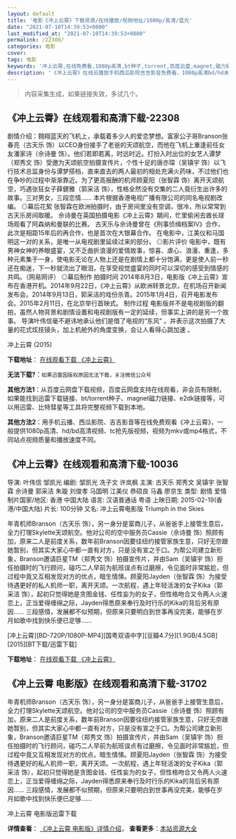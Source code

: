 ```yaml
---
layout: default
title: '电影《冲上云霄》下载资源/在线播放/视频地址/1080p/高清/蓝光'
date: "2021-07-10T14:39:53+0800"
last_modified_at: "2021-07-10T14:39:53+0800"
permalink: /22308/
categories: 电影
cover:
tags: 电影
keywords: '冲上云霄,在线免费看,1080p高清,bt种子,torrent,百度云盘,magnet,磁力链,迅雷下载资源'
description: '《冲上云霄》在线云播放手机西瓜影院吉吉影音免费看，1080p高清bd/hd未删减完整版和tc抢先枪版，mkv/mp4格式，附带bt/torrent种子、magnet/磁力链、百度云盘、网盘资源迅雷下载链接'
---
```


>内容采集生成，如果链接失效，多试几个。


## 《冲上云霄》在线观看和高清下载-22308

剧情介绍：翱翔蓝天的飞机上，承载着多少人的爱恋梦想。富家公子哥Branson张春亮（古天乐 饰）以CEO身份接手了老爸的天颂航空，而他在飞机上重逢前任女友潘家诗（佘诗曼 饰）。他们若即若离，时远时近。打扮入时出位的女艺人谭梦（郑秀文 饰）受邀为天颂航空拍摄宣传片，个性十足的唐亦琛（吴镇宇 饰）以飞行技术总监身份与谭梦搭档，直来直去的两人最初的相处充满火药味，不过他们也在争吵的过程中渐渐靠近。为了更高报酬的机师顾夏阳（张智霖 饰）离开天颂航空，巧遇张狂女子薛健雅（郭采洁 饰），性格全然没有交集的二人竟衍生出许多的故事。三对男女，三段恋情……   本片根据香港电视广播有限公司的同名电视剧改编。   ◎幕后花絮   张智霖在欧洲拍摄时，由于房间里没有空调，很冷，所以常常到古天乐房间取暖。   佘诗曼在英国拍摄电影《冲上云霄》期间，忙里偷闲去酋长球场观看了阿森纳和曼联的比赛。   古天乐与佘诗曼曾在《刑事侦缉档案IV》合作，此次是相距15年后的再合作，也是首次在大银幕合作。   在电影中，江美仪和马国明这一对的关系，是唯一从电视剧里延续过来的部分。   ◎影片评价   电影中，既有男神女神的养眼盛宴，又不乏曲折浪漫的爱情故事，惊喜、虐心、浪漫、重逢，多种元素集于一身，使电影无论在人物上还是在剧情上都十分饱满，更是使人前一秒还在痴迷，下一秒就流出了眼泪，在享受视觉盛宴的同时可以深切的感受到情感的共鸣。（网易网评）   ◎幕后制作   拍摄时间   2014年8月3日，电影版《冲上云霄》宣布在香港开机。2014年9月22日，《冲上云霄》从欧洲转景北京，在机场召开新闻发布会。2014年9月13日，郭采洁的戏份杀青。2015年1月4日，召开电影发布会。2015年2月11日，在北京举行首映式。   制作过程   电影版并不是电视剧版的翻拍，虽然人物背景和剧情设置和电视剧版有一定的延续，但事实上讲的是另一个故事。   导演叶伟信毫不避讳地承认他们是借了电视的“东风” 。并表示这次拍摄了大量的花式炫技镜头，加上机舱外的角度变换，会让人看得心跳加速 。


冲上云霄 (2015)

**下载地址**： [在线观看下载 《冲上云霄》](https://www.btbtdy.me/btdy/dy577.html) 


**无法下载?**：`如果迅雷因版权原因无法下载，关注微信公众号 `

**其他方法1**：从百度云网盘下载视频，百度云网盘支持在线观看，非会员有限制，如果能找到迅雷下载链接、bt/torrent种子、magnet磁力链接、e2dk链接等，可以用迅雷、比特彗星等工具将完整视频下载到本地。

**其他方法2**：用手机云播、西瓜影院、吉吉影音等在线免费观看《冲上云霄》，一般提供1080p高清、hd/bd高清视频、tc抢先版视频，视频为mkv或mp4格式，不同站点视频质量和播放速度不同。


## 《冲上云霄》在线观看和高清下载-10036

导演: 叶伟信 邹凯光 编剧: 邹凯光 冼子文 许岚枫 主演: 古天乐 郑秀文 吴镇宇 张智霖 佘诗曼 郭采洁 朱璇 刘俊孝 马国明 江美仪 恭硕良 马鑫 廖京生 类型: 剧情 爱情 制片国家/地区: 香港 中国大陆 语言: 汉语普通话 粤语 上映日期: 2015-02-19(香港/中国大陆) 片长: 100分钟 又名: 冲上云霄电影版 Triumph in the Skies

年青机师Branson（古天乐 饰），另一身分是富商儿子，从爸爸手上接管生意后，全力打理Skylette天颂航空。他对公司的空中服务员Cassie（佘诗曼 饰）照顾有加，原来二人是前度关系，数年前Branson因要往纽约接管家族生意，只好无奈跟她暂别，但其实大家心中都一直有对方，只是没有宣之于口。为帮公司建立新形象，Branson邀请巨星TM（郑秀文 饰）拍摄宣传片，并由Sam（吴镇宇 饰）担任拍摄时的飞行顾问，碰巧二人早前为航班误点有过磨擦，令见面时非常尴尬，但过程中竟又互相发现对方的优点，暗生情愫。顾夏阳Jayden（张智霖 饰）为接受待遇更好的私人机师一职，离开天颂。一次航程，遇上年轻活泼的女子Kika（郭采洁 饰），起初只觉得她是贪图金钱、任性妄为的女子，但性格吻合又令两人火速恋上，正当爱得缠绵之际，Jayden得悉原来奉行及时行乐的Kika的背后另有原因…… 三段感情，发展都不似预期，但原来只要明白到世事再没完美，能够在岁月如歌中找到快乐便已足够……


[冲上云霄][BD-720P/1080P-MP4][国粤双语中字][豆瓣4.7分][1.9GB/4.5GB][2015][BT下载/迅雷下载]

**下载地址**： [在线观看下载 《冲上云霄》](https://www.btdx8.com/torrent/triumph_in_the_skies_2015.html) 


## 《冲上云霄 电影版》在线观看和高清下载-31702

年青机师Branson（古天乐 饰），另一身分是富商儿子，从爸爸手上接管生意后，全力打理Skylette天颂航空。他对公司的空中服务员Cassie（佘诗曼 饰）照顾有加，原来二人是前度关系，数年前Branson因要往纽约接管家族生意，只好无奈跟她暂别，但其实大家心中都一直有对方，只是没有宣之于口。为帮公司建立新形象，Branson邀请巨星TM（郑秀文 饰）拍摄宣传片，并由Sam（吴镇宇 饰）担任拍摄时的飞行顾问，碰巧二人早前为航班误点有过磨擦，令见面时非常尴尬，但过程中竟又互相发现对方的优点，暗生情愫。顾夏阳Jayden（张智霖 饰）为接受待遇更好的私人机师一职，离开天颂。一次航程，遇上年轻活泼的女子Kika（郭采洁 饰），起初只觉得她是贪图金钱、任性妄为的女子，但性格吻合又令两人火速恋上，正当爱得缠绵之际，Jayden得悉原来奉行及时行乐的Kika的背后另有原因&hellip;… 三段感情，发展都不似预期，但原来只要明白到世事再没完美，能够在岁月如歌中找到快乐便已足够……


冲上云霄 电影版迅雷下载

**详情查看**： [《冲上云霄 电影版》详情介绍](/movie/31702/)， **查看更多**：[本站资源大全](/movie/t/all/)

